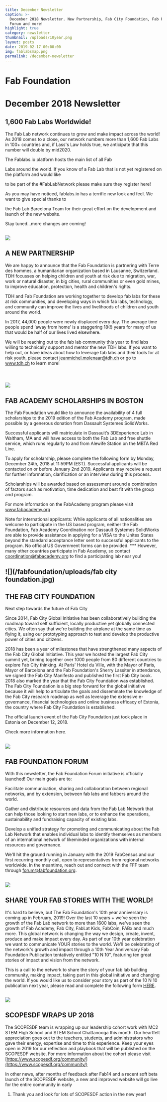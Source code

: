 ```yaml
---
title: December Newsletter
caption: >-
  December 2018 Newsletter. New Partnership, Fab City Foundation, Fab Foundation
  Forum and more!
highlight: true
category: newsletter
thumbnail: /uploads/10year.png
layout: posts
date: 2019-02-17 00:00:00
img: fablabsmap.png
permalink: /december-newsletter
---
```


# Fab Foundation

# December 2018 Newsletter

## 1,600 Fab Labs Worldwide!

The Fab Lab network continues to grow and make impact across the world! As 2018 comes to a close, our network numbers more than 1,600 Fab Labs in 100+ countries and, if Lass's Law holds true, we anticipate that this number will double by mid2020.

The Fablabs.io platform hosts the main list of all Fab

Labs around the world. If you know of a Fab Lab that is not yet registered on the platform and would like

to be part of the #FabLabNetwork please make sure they register here!

As you may have noticed, fablabs.io has a terrific new look and feel. We want to give special thanks to

the Fab Lab Barcelona Team for their great effort on the development and launch of the new website.

Stay tuned…more changes are coming!

## ![](/fabfoundation/uploads/TdH.jpg)

## A NEW PARTNERSHIP

We are happy to announce that the Fab Foundation is partnering with Terre des hommes, a humanitarian organization based in Lausanne, Switzerland. TDH focusses on helping children and youth at risk due to migration, war, work or natural disaster, in big cities, rural communities or even gold mines, to improve education, protection, health and children's rights.

TDH and Fab Foundation are working together to develop fab labs for these at risk communities, and developing ways in which fab labs, technology, and community can improve the lives and livelihoods of children and youth around the world.

In 2017, 44,000 people were newly displaced every day. The average time people spend ‘away from home’ is a staggering 18(!) years for many of us that would be half of our lives lived elsewhere.

We will be reaching out to the fab lab community this year to find labs willing to technically support and mentor the new TDH labs. If you want to help out, or have ideas about how to leverage fab labs and their tools for at risk youth, please contact jeanmichel.molenaar@tdh.ch or go to www.tdh.ch to learn more!

## <br>![](/fabfoundation/uploads/Solidworks-Logo.png)

## FAB ACADEMY SCHOLARSHIPS IN BOSTON

The Fab Foundation would like to announce the availability of 4 full scholarships to the 2019 edition of the Fab Academy program, made possible by a generous donation from Dassault Systemes SolidWorks.

Successful applicants will matriculate in Dassault’s 3DExperience Lab in Waltham, MA and will have access to both the Fab Lab and free shuttle service, which runs regularly to and from Alewife Station on the MBTA Red Line.

To apply for scholarship, please complete the following form by Monday, December 24th, 2018 at 11:59PM (EST). Successful applicants will be contacted on or before January 2nd 2019. Applicants may receive a request for further information, clarification or an interview during this process.

Scholarships will be awarded based on assessment around a combination of factors such as motivation, time dedication and best fit with the group and program.

For more information on the FabAcademy program please visit www.fabacademy.org

Note for international applicants: While applicants of all nationalities are welcome to participate in the US based program, neither the Fab Foundation, Fab Academy Coordination nor Dassault Systemes SolidWorks are able to provide assistance in applying for a VISA to the Unites States beyond the standard acceptance letter sent to successful applicants to the program. No official US Government forms can be provided. \*\*\* However, many other countries participate in Fab Academy, so contact coordination@fabacademy.org to find a participating lab near you!

## ![](/fabfoundation/uploads/fab city foundation.jpg)

## THE FAB CITY FOUNDATION

Next step towards the future of Fab City

Since 2014, Fab City Global Initiative has been collaboratively building the roadmap toward self sufficient, locally productive yet globally connected cities. We often say that we're building the airplane at the same time as flying it, using our prototyping approach to test and develop the productive power of cities and citizens.

2018 has been a year of milestones that have strengthened many aspects of the Fab City Global Initiative. This year we hosted the largest Fab City summit yet, brining together over 1000 people from 80 different countries to explore Fab City thinking. At Paris' Hotel du Ville, with the Mayor of Paris, Mayor of Barcelona and the Fab Foundation's Sherry Lassiter in attendance, we signed the Fab City Manifesto and published the first Fab City book. 2018 also marked the year that the Fab City Foundation was established. The Fab City Foundation is a big step forward for the global initiative because it will help to articulate the goals and disseminate the knowledge of the Fab City research roadmap as well as leverage the extensive e-governance, financial technologies and online business efficacy of Estonia, the country where Fab City Foundation is established.

The official launch event of the Fab City Foundation just took place in Estonia on December 12, 2018.

Check more information here.

## ![](/fabfoundation/uploads/FFF.jpg)

## FAB FOUNDATION FORUM

With this newsletter, the Fab Foundation Forum initiative is officially launched! Our main goals are to:

Facilitate communication, sharing and collaboration between regional networks, and by extension, between fab labs and fabbers around the world.

Gather and distribute resources and data from the Fab Lab Network that can help those looking to start new labs, or to enhance the operations, sustainability and fundraising capacity of existing labs.

Develop a unified strategy for promoting and communicating about the Fab Lab Network that enables individual labs to identify themselves as members of an international network of likeminded organizations with internal resources and governance.

We'll hit the ground running in January with the 2019 FabCensus and our first recurring monthly call, open to representatives from regional networks worldwide. In the meantime, reach out and connect with the FFF team through forum@fabfoundation.org.

## ![](/fabfoundation/uploads/SCOPES2.jpg)

## SHARE YOUR FAB STORIES WITH THE WORLD!

It's hard to believe, but The Fab Foundation's 10th year anniversary is coming up in February, 2019! Over the last 10 years + we've seen the growth of the Fab Lab network to more than 1600 labs, we've seen the growth of Fab Academy, Fab City, FabLat Kids, FabCoin, FABx and much more. This global network is changing the way we design, create, invent, produce and make impact every day. As part of our 10th year celebration we want to communicate YOUR stories to the world. We'll be celebrating of the network's growth and impact through a 10th Year Anniversary Fab Foundation Publication tentatively entitled "10 N 10", featuring ten great stories of impact and vision from the network.

This is a call to the network to share the story of your fab lab building community, making impact, taking part in this global initiative and changing the world. If you would like us to consider your story as part of the 10 N 10 publication next year, please read and complete the following form [HERE](https://form.jotformz.com/82757379572675).

## ![](/fabfoundation/uploads/SCOPES.jpg)

## SCOPESDF WRAPS UP 2018

The SCOPESDF team is wrapping up our leadership cohort work with MC2 STEM High School and STEM School Chattanooga this month. Our heartfelt appreciation goes out to the teachers, students, and administrators who gave their energy, expertise and time to this experience. Keep your eyes open in 2019 for our reflection and playbook that will be published on the SCOPESDF website. For more information about the cohort please visit [https://www.scopesdf.org/community/](https://www.scopesdf.org/community/)

In other news, after months of feedback after Fab14 and a recent soft beta launch of the SCOPESDF website, a new and improved website will go live for the entire community in early

1. Thank you and look for lots of SCOPESDF action in the new year!